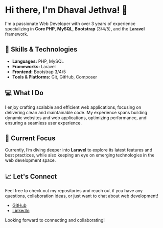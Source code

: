 # Hi there, I'm Dhaval Jethva! 👋

I'm a passionate Web Developer with over 3 years of experience specializing in **Core PHP**, **MySQL**, **Bootstrap** (3/4/5), and the **Laravel** framework.

## 🚀 Skills & Technologies
- **Languages:** PHP, MySQL
- **Frameworks:** Laravel
- **Frontend:** Bootstrap 3/4/5
- **Tools & Platforms:** Git, GitHub, Composer

## 💻 What I Do
I enjoy crafting scalable and efficient web applications, focusing on delivering clean and maintainable code. My experience spans building dynamic websites and web applications, optimizing performance, and ensuring a seamless user experience.

## 🌟 Current Focus
Currently, I’m diving deeper into **Laravel** to explore its latest features and best practices, while also keeping an eye on emerging technologies in the web development space.

## 📈 Let's Connect
Feel free to check out my repositories and reach out if you have any questions, collaboration ideas, or just want to chat about web development!

- [GitHub](https://github.com/Dhaval-Jethva)
- [LinkedIn](https://www.linkedin.com/in/prajapati-dhaval-jethva/)

Looking forward to connecting and collaborating!
